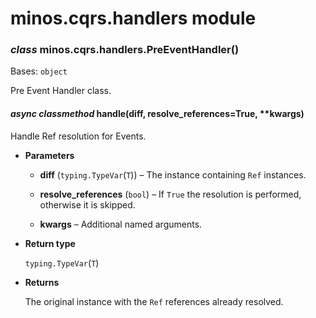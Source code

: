 # minos.cqrs.handlers module


### _class_ minos.cqrs.handlers.PreEventHandler()
Bases: `object`

Pre Event Handler class.


#### _async classmethod_ handle(diff, resolve_references=True, \*\*kwargs)
Handle Ref resolution for Events.


* **Parameters**

    
    * **diff** (`typing.TypeVar`(`T`)) – The instance containing `Ref` instances.


    * **resolve_references** (`bool`) – If `True` the resolution is performed, otherwise it is skipped.


    * **kwargs** – Additional named arguments.



* **Return type**

    `typing.TypeVar`(`T`)



* **Returns**

    The original instance with the `Ref` references already resolved.
